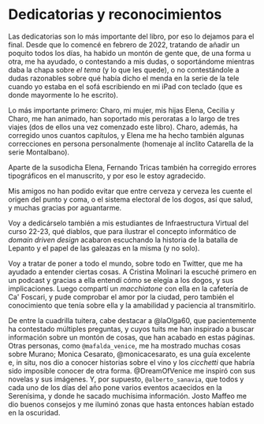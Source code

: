 # Dedicatorias y reconocimientos

Las dedicatorias son lo más importante del libro, por eso lo dejamos para el
final. Desde que lo comencé en febrero de 2022, tratando de añadir un poquito
todos los días, ha habido un montón de gente que, de una forma u otra, me ha
ayudado, o contestando a mis dudas, o soportándome mientras daba la chapa sobre
*el tema* (y lo que les quede), o no contestándole a dudas razonables sobre qué
había dicho el menda en la serie de la tele cuando yo estaba en el sofá
escribiendo en mi iPad con teclado (que es donde mayormente lo he escrito).

Lo más importante primero: Charo, mi mujer, mis hijas Elena, Cecilia y Charo, me
han animado, han soportado mis peroratas a lo largo de tres viajes (dos de ellos
una vez comenzado este libro). Charo, además, ha corregido unos cuantos
capítulos, y Elena me ha hecho también algunas correcciones en persona
personalmente (homenaje al ínclito Catarella de la serie Montalbano).

Aparte de la susodicha Elena, Fernando Tricas también ha corregido errores
tipográficos en el manuscrito, y por eso le estoy agradecido.

Mis amigos no han podido evitar que entre cerveza y cerveza les cuente el origen
del punto y coma, o el sistema electoral de los dogos, así que salud, y muchas
gracias por aguantarme.

Voy a dedicárselo también a mis estudiantes de Infraestructura Virtual del curso
22-23, qué diablos, que para ilustrar el concepto informático de *domain driven
design* acabaron escuchando la historia de la batalla de Lepanto y el papel de
las galeazas en la misma (y no solo).

Voy a tratar de poner a todo el mundo, sobre todo en Twitter, que me ha ayudado
a entender ciertas cosas. A Cristina Molinari la escuché primero en un podcast y
gracias a ella entendí cómo se elegía a los dogos, y sus implicaciones. Luego
compartí un *macchiatone* con ella en la cafetería de Ca' Foscari, y pude
comprobar el amor por la ciudad, pero también el conocimiento que tenía sobre
ella y la amabilidad y paciencia al transmitirlo.

De entre la cuadrilla tuitera, cabe destacar a @laOlga60, que pacientemente ha
contestado múltiples preguntas, y cuyos tuits me han inspirado a buscar
información sobre un montón de cosas, que han acabado en estas páginas. Otras
personas, como `@mafalda_venice`, me ha mostrado muchas cosas sobre Murano;
Monica Cesarato, @monicacesarato, es una guía excelente e, in situ, nos dio a
conocer historias sobre el vino y los *cicchetti* que habría sido imposible
conocer de otra forma. @DreamOfVenice me inspiró con sus novelas y sus
imágenes. Y, por supuesto, `@alberto_sanavia`, que todos y cada uno de los días
del año pone varios eventos acaecidos en la Serenísima, y donde he sacado
muchísima información. Josto Maffeo me dio buenos consejos y me iluminó zonas
que hasta entonces habían estado en la oscuridad.
